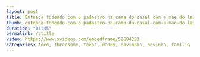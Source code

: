 ```yaml
---
layout: post
title: Enteada fodendo com o padastro na cama do casal com a mãe do lado
thumb: enteada-fodendo-com-o-padastro-na-cama-do-casal-com-a-mae-do-lado
duration: "03:45"
permalink: /:title
video: https://www.xvideos.com/embedframe/52694293
categories: teen, threesome, teens, daddy, novinhas, novinha, familia
---
```


